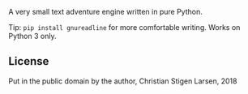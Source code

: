 A very small text adventure engine written in pure Python.

Tip: `pip install gnureadline` for more comfortable writing. Works on Python 3
only.

License
-------

Put in the public domain by the author, Christian Stigen Larsen, 2018
